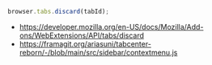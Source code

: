 ```javascript
browser.tabs.discard(tabId);
```
- https://developer.mozilla.org/en-US/docs/Mozilla/Add-ons/WebExtensions/API/tabs/discard
- https://framagit.org/ariasuni/tabcenter-reborn/-/blob/main/src/sidebar/contextmenu.js
